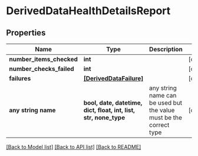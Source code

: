 # DerivedDataHealthDetailsReport


## Properties
Name | Type | Description | Notes
------------ | ------------- | ------------- | -------------
**number_items_checked** | **int** |  | [optional] 
**number_checks_failed** | **int** |  | [optional] 
**failures** | [**[DerivedDataFailure]**](DerivedDataFailure.md) |  | [optional] 
**any string name** | **bool, date, datetime, dict, float, int, list, str, none_type** | any string name can be used but the value must be the correct type | [optional]

[[Back to Model list]](../README.md#documentation-for-models) [[Back to API list]](../README.md#documentation-for-api-endpoints) [[Back to README]](../README.md)


